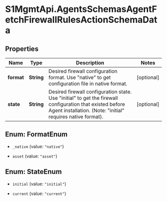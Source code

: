 # S1MgmtApi.AgentsSchemasAgentFetchFirewallRulesActionSchemaData

## Properties
Name | Type | Description | Notes
------------ | ------------- | ------------- | -------------
**format** | **String** | Desired firewall configuration format. Use \"native\" to get configuration file in native format. | [optional] 
**state** | **String** | Desired firewall configuration state. Use \"initial\" to get the firewall configuration that existed before Agent installation. (Note: \"initial\" requires native format). | [optional] 


<a name="FormatEnum"></a>
## Enum: FormatEnum


* `_native` (value: `"native"`)

* `asset` (value: `"asset"`)




<a name="StateEnum"></a>
## Enum: StateEnum


* `initial` (value: `"initial"`)

* `current` (value: `"current"`)




